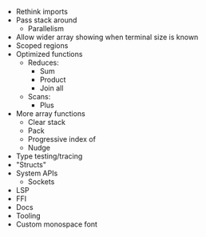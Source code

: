 - Rethink imports
- Pass stack around
  - Parallelism
- Allow wider array showing when terminal size is known
- Scoped regions
- Optimized functions
  - Reduces:
    - Sum
    - Product
    - Join all
  - Scans:
    - Plus
- More array functions
  - Clear stack
  - Pack
  - Progressive index of
  - Nudge
- Type testing/tracing
- "Structs"
- System APIs
  - Sockets
- LSP
- FFI
- Docs
- Tooling
- Custom monospace font